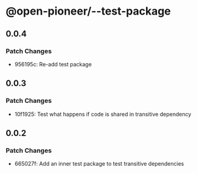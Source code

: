 # @open-pioneer/--test-package

## 0.0.4

### Patch Changes

-   956195c: Re-add test package

## 0.0.3

### Patch Changes

-   10f1925: Test what happens if code is shared in transitive dependency

## 0.0.2

### Patch Changes

-   665027f: Add an inner test package to test transitive dependencies
